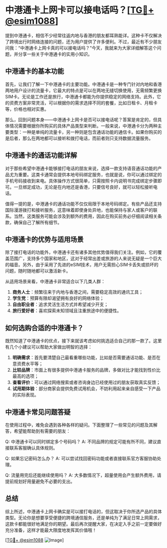 # 中港通卡上网卡可以接电话吗？[[TG💪+ @esim1088](https://t.me/s/esim1088)]

提到中港通卡，相信不少经常往返内地与香港的朋友都耳熟能详。这种卡不仅解决了跨境出行时网络连接的问题，还为用户提供了许多便利。不过，最近有不少朋友问我：“中港通卡上网卡真的可以接电话吗？”今天，我就来为大家详细解答这个问题，并分享一些关于中港通卡的实用小知识。

## 中港通卡的基本功能

首先，让我们了解一下中港通卡的主要功能。中港通卡是一种专门针对内地和香港两地用户设计的流量卡，它最大的特点是可以在两地无缝切换使用，无需频繁更换SIM卡。无论是工作还是旅行，中港通卡都能为你提供稳定的网络支持。此外，它的资费方案非常灵活，可以根据你的需求选择不同的套餐，比如日租卡、月租卡等，价格也相对实惠。

那么，回到问题本身——中港通卡上网卡是否可以接电话呢？答案是肯定的，但具体情况需要根据你所购买的具体产品类型来判断。一般来说，中港通卡分为两种主要类型：一种是单纯的流量卡，另一种则是包含通话功能的通信卡。如果你购买的是后者，那么在两地都可以接听和拨打电话，而前者则只支持数据流量服务。

## 中港通卡的通话功能详解

对于那些希望中港通卡能够接打电话的朋友来说，选择一款支持语音通话功能的产品尤为重要。这类卡通常会提供本地号码绑定服务，也就是说，你可以通过绑定的手机号码接收到来电。具体操作方式很简单，只需按照卡内说明书完成绑定步骤即可。一旦绑定成功，无论是在内地还是香港，只要信号良好，就可以轻松接听电话。

值得一提的是，中港通卡的通话功能不仅仅局限于本地号码绑定。有些产品还支持国际漫游拨打和接听服务，这意味着即使身处异地，也能保持与家人或客户的联系。当然，这类服务可能会涉及到额外的费用，因此在购买前务必仔细阅读相关条款，确保自己了解所有细节。

## 中港通卡的优势与适用场景

除了接打电话的功能外，中港通卡还有诸多其他优势值得我们关注。例如，它的覆盖范围广，支持多个国家和地区，这对于经常出差或旅游的人来说无疑是一个巨大的福音。另外，由于采用了先进的eSIM技术，用户无需担心SIM卡丢失或损坏的问题，随时随地都可以激活新卡。

从适用场景来看，中港通卡非常适合以下几类人群：

1. **商务人士**：频繁往来于内地与香港之间，需要稳定高效的通讯工具；
2. **学生党**：预算有限却渴望拥有良好的网络体验；
3. **自由职业者**：追求灵活生活方式并希望减少开支；
4. **旅行爱好者**：喜欢探索未知领域且注重旅途中的便捷性。

## 如何选购合适的中港通卡？

既然知道了中港通卡的优点，接下来就该考虑如何挑选适合自己的那一款了。这里有几个小建议可以帮助大家做出明智的选择：

1. **明确需求**：首先要清楚自己最看重哪些功能，比如是否需要通话功能、是否在意资费水平等；
2. **比较品牌**：市面上有很多提供中港通卡服务的品牌，多做对比才能找到性价比最高的选项；
3. **查看评价**：可以通过网络搜索或者咨询身边已经使用过的朋友获取真实反馈；
4. **试用期体验**：部分商家会提供免费试用机会，不妨利用起来亲自感受一下产品的实际表现。

## 中港通卡常见问题答疑

在使用过程中，难免会遇到各种各样的疑问。下面整理了一些常见的问题及其解答，希望能帮助到有需要的朋友：

Q: 中港通卡可以同时绑定多个号码吗？
A: 不同品牌的规定可能有所不同，建议直接联系客服确认具体规则。

Q: 如果忘记密码怎么办？
A: 可以尝试找回密码功能或者直接联系官方客服协助处理。

Q: 流量用完后还能继续使用吗？
A: 大多数情况下，超量使用会产生额外费用，请提前规划好用量避免不必要的支出。

## 总结

综上所述，中港通卡上网卡确实是可以接打电话的，但这取决于你所选产品的具体类型。无论你是想要享受便捷的跨境通信服务，还是单纯为了满足日常上网需求，这款卡都能很好地满足你的期望。最后再次提醒大家，在决定入手之前一定要做好充分准备，这样才能最大限度地发挥其价值哦！

[[TG💪+ @esim1088](https://t.me/s/esim1088) ![Image](https://i.postimg.cc/4NQfJmqS/Snipaste-2025-05-13-00-14-12.png)]
